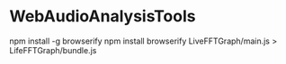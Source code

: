 WebAudioAnalysisTools
=====================
npm install -g browserify
npm install
browserify LiveFFTGraph/main.js > LifeFFTGraph/bundle.js
